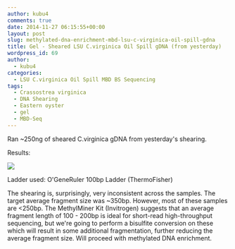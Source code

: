```yaml
---
author: kubu4
comments: true
date: 2014-11-27 06:15:55+00:00
layout: post
slug: methylated-dna-enrichment-mbd-lsu-c-virginica-oil-spill-gdna
title: Gel - Sheared LSU C.virginica Oil Spill gDNA (from yesterday)
wordpress_id: 69
author:
  - kubu4
categories:
  - LSU C.virginica Oil Spill MBD BS Sequencing
tags:
  - Crassostrea virginica
  - DNA Shearing
  - Eastern oyster
  - gel
  - MBD-Seq
---
```


Ran ~250ng of sheared C.virginica gDNA from yesterday's shearing.

Results:

![](http://eagle.fish.washington.edu/Arabidopsis/20141126_-_Sheared_Oil_Spill_gDNA.png)

Ladder used: O'GeneRuler 100bp Ladder (ThermoFisher)

The shearing is, surprisingly, very inconsistent across the samples. The target average fragment size was ~350bp. However, most of these samples are <250bp. The MethylMiner Kit (Invitrogen) suggests that an average fragment length of 100 - 200bp is ideal for short-read high-throughput sequencing, but we're going to perform a bisulfite conversion on these which will result in some additional fragmentation, further reducing the average fragment size. Will proceed with methylated DNA enrichment.
